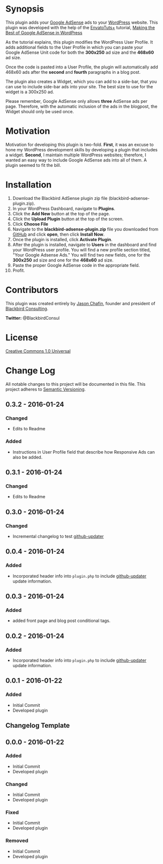 # Synopsis

This plugin adds your [Google AdSense](https://www.google.com/adsense/) ads to your [WordPress](http://www.wordpress.org) website. This plugin was developed with the help of the [EnvatoTuts+](http://tutsplus.com/) tutorial, [Making the Best of Google AdSense in WordPress](http://code.tutsplus.com/tutorials/making-the-best-of-google-adsense-in-wordpress--wp-29938)

As the tutorial explains, this plugin modifies the WordPress User Profile. It adds additional fields to the User Profile in which you can paste your Google AdSense Unit code for both the **300x250** ad size and the **468x60** ad size.

Once the code is pasted into a User Profile, the plugin will automatically add 468x60 ads after the **second** and **fourth** paragraphs in a blog post.

The plugin also creates a Widget, which you can add to a side-bar, that you can use to include side-bar ads into your site. The best size to use for the widget is a 300x250 ad. 

Please remember, Google AdSense only allows **three** AdSense ads per page. Therefore, with the automatic inclusion of the ads in the blogpost, the Widget should only be used once.

# Motivation

Motivation for developing this plugin is two-fold. **First**, it was an excuse to hone my WordPress development skills by developing a plugin that includes a widget. **Second**, I maintain multiple WordPress websites; therefore, I wanted an easy way to include Google AdSense ads into all of them. A plugin seemed to fit the bill.

# Installation

1. Download the Blackbird AdSense plugin zip file (blackbird-adsense-plugin.zip).
2. In your WordPress Dashboard, navigate to **Plugins**.
3. Click the **Add New** button at the top of the page.
4. Click the **Upload Plugin** button at the top of the screen.
5. Click **Choose File**
5. Navigate to the **blackbird-adsense-plugin.zip** file you downloaded from [GitHub](https://www.github.com) and click **open**, then click **Install Now**.
6. Once the plugin is installed, click **Activate Plugin**.
7. After the plugin is installed, navigate to **Users** in the dashboard and find your WordPress user profile. You will find a new profile section titled, "Your Google Adsense Ads." You will find two new fields, one for the **300x250** ad size and one for the **468x60** ad size.
8. Paste the proper Google AdSense code in the appropriate field.
9. Profit.

# Contributors

This plugin was created entirely by [Jason Chafin](http://www.jasonchafin.com), founder and president of [Blackbird Consulting](http://www.blackbirdconsult.com). 

**Twitter:**  @BlackbirdConsul

# License

[Creative Commons 1.0 Universal](LICENSE)

# Change Log
All notable changes to this project will be documented in this file.
This project adheres to [Semantic Versioning](http://semver.org/).

## 0.3.2 - 2016-01-24
### Changed
- Edits to Readme

### Added
- Instructions in User Profile field that describe how Responsive Ads can also be added.

## 0.3.1 - 2016-01-24
### Changed
- Edits to Readme

## 0.3.0 - 2016-01-24
### Changed
- Incremental changelog to test [github-updater](https://github.com/afragen/github-updater.git)

## 0.0.4 - 2016-01-24
### Added
- Incorporated header info into ``` plugin.php ``` to include [github-updater](https://github.com/afragen/github-updater.git) update information.

## 0.0.3 - 2016-01-24
### Added
- added front page and blog post conditional tags.

## 0.0.2 - 2016-01-24
### Added
- Incorporated header info into ``` plugin.php ``` to include [github-updater](https://github.com/afragen/github-updater.git) update information.

## 0.0.1 - 2016-01-22
### Added
- Initial Commit
- Developed plugin

## Changelog Template

## 0.0.0 - 2016-01-22
### Added
- Initial Commit
- Developed plugin

### Changed
- Initial Commit
- Developed plugin

### Fixed
- Initial Commit
- Developed plugin

### Removed
- Initial Commit
- Developed plugin